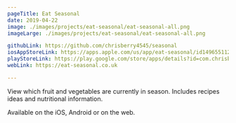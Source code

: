 ```yaml
---
pageTitle: Eat Seasonal
date: 2019-04-22
image: ./images/projects/eat-seasonal/eat-seasonal-all.png
imageLarge: ./images/projects/eat-seasonal/eat-seasonal-all.png

githubLink: https://github.com/chrisberry4545/seasonal
iosAppStoreLink: https://apps.apple.com/us/app/eat-seasonal/id1496551124?ls=1
playStoreLink: https://play.google.com/store/apps/details?id=com.chrisbdev.seasonal
webLink: https://eat-seasonal.co.uk

---
```

View which fruit and vegetables are currently in season. Includes recipes ideas and nutritional information.

Available on the iOS, Android or on the web.

